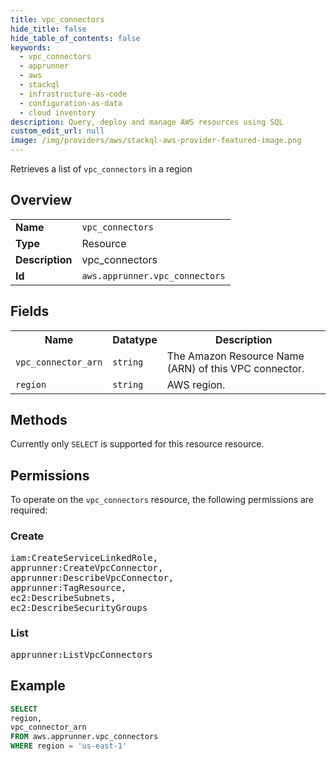 ```yaml
---
title: vpc_connectors
hide_title: false
hide_table_of_contents: false
keywords:
  - vpc_connectors
  - apprunner
  - aws
  - stackql
  - infrastructure-as-code
  - configuration-as-data
  - cloud inventory
description: Query, deploy and manage AWS resources using SQL
custom_edit_url: null
image: /img/providers/aws/stackql-aws-provider-featured-image.png
---
```

Retrieves a list of <code>vpc_connectors</code> in a region

## Overview
<table><tbody>
<tr><td><b>Name</b></td><td><code>vpc_connectors</code></td></tr>
<tr><td><b>Type</b></td><td>Resource</td></tr>
<tr><td><b>Description</b></td><td>vpc_connectors</td></tr>
<tr><td><b>Id</b></td><td><code>aws.apprunner.vpc_connectors</code></td></tr>
</tbody></table>

## Fields
<table><tbody>
<tr><th>Name</th><th>Datatype</th><th>Description</th></tr>
<tr><td><code>vpc_connector_arn</code></td><td><code>string</code></td><td>The Amazon Resource Name (ARN) of this VPC connector.</td></tr>
<tr><td><code>region</code></td><td><code>string</code></td><td>AWS region.</td></tr>

</tbody></table>

## Methods
Currently only <code>SELECT</code> is supported for this resource resource.

## Permissions

To operate on the <code>vpc_connectors</code> resource, the following permissions are required:

### Create
<pre>
iam:CreateServiceLinkedRole,
apprunner:CreateVpcConnector,
apprunner:DescribeVpcConnector,
apprunner:TagResource,
ec2:DescribeSubnets,
ec2:DescribeSecurityGroups</pre>

### List
<pre>
apprunner:ListVpcConnectors</pre>


## Example
```sql
SELECT
region,
vpc_connector_arn
FROM aws.apprunner.vpc_connectors
WHERE region = 'us-east-1'
```
